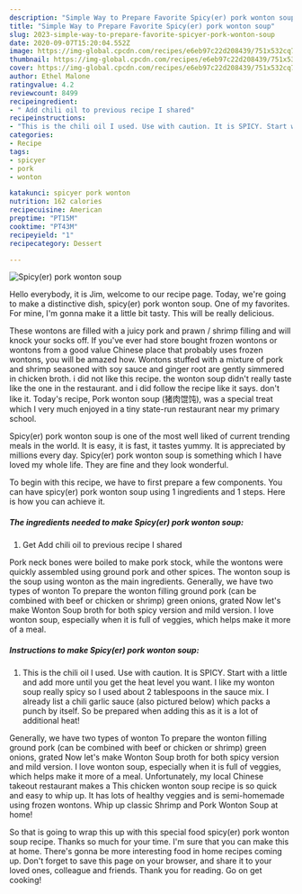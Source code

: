 ```yaml
---
description: "Simple Way to Prepare Favorite Spicy(er) pork wonton soup"
title: "Simple Way to Prepare Favorite Spicy(er) pork wonton soup"
slug: 2023-simple-way-to-prepare-favorite-spicyer-pork-wonton-soup
date: 2020-09-07T15:20:04.552Z
image: https://img-global.cpcdn.com/recipes/e6eb97c22d208439/751x532cq70/spicyer-pork-wonton-soup-recipe-main-photo.jpg
thumbnail: https://img-global.cpcdn.com/recipes/e6eb97c22d208439/751x532cq70/spicyer-pork-wonton-soup-recipe-main-photo.jpg
cover: https://img-global.cpcdn.com/recipes/e6eb97c22d208439/751x532cq70/spicyer-pork-wonton-soup-recipe-main-photo.jpg
author: Ethel Malone
ratingvalue: 4.2
reviewcount: 8499
recipeingredient:
- " Add chili oil to previous recipe I shared"
recipeinstructions:
- "This is the chili oil I used. Use with caution. It is SPICY. Start with a little and add more until you get the heat level you want. I like my wonton soup really spicy so I used about 2 tablespoons in the sauce mix. I already list a chili garlic sauce (also pictured below) which packs a punch by itself. So be prepared when adding this as it is a lot of additional heat!"
categories:
- Recipe
tags:
- spicyer
- pork
- wonton

katakunci: spicyer pork wonton 
nutrition: 162 calories
recipecuisine: American
preptime: "PT15M"
cooktime: "PT43M"
recipeyield: "1"
recipecategory: Dessert

---
```



![Spicy(er) pork wonton soup](https://img-global.cpcdn.com/recipes/e6eb97c22d208439/751x532cq70/spicyer-pork-wonton-soup-recipe-main-photo.jpg)

Hello everybody, it is Jim, welcome to our recipe page. Today, we're going to make a distinctive dish, spicy(er) pork wonton soup. One of my favorites. For mine, I'm gonna make it a little bit tasty. This will be really delicious.

These wontons are filled with a juicy pork and prawn / shrimp filling and will knock your socks off. If you&#39;ve ever had store bought frozen wontons or wontons from a good value Chinese place that probably uses frozen wontons, you will be amazed how. Wontons stuffed with a mixture of pork and shrimp seasoned with soy sauce and ginger root are gently simmered in chicken broth. i did not like this recipe. the wonton soup didn&#39;t really taste like the one in the restaurant. and i did follow the recipe like it says. don&#39;t like it. Today&#39;s recipe, Pork wonton soup (猪肉馄饨), was a special treat which I very much enjoyed in a tiny state-run restaurant near my primary school.

Spicy(er) pork wonton soup is one of the most well liked of current trending meals in the world. It is easy, it is fast, it tastes yummy. It is appreciated by millions every day. Spicy(er) pork wonton soup is something which I have loved my whole life. They are fine and they look wonderful.


To begin with this recipe, we have to first prepare a few components. You can have spicy(er) pork wonton soup using 1 ingredients and 1 steps. Here is how you can achieve it.

<!--inarticleads1-->

##### The ingredients needed to make Spicy(er) pork wonton soup:

1. Get  Add chili oil to previous recipe I shared


Pork neck bones were boiled to make pork stock, while the wontons were quickly assembled using ground pork and other spices. The wonton soup is the soup using wonton as the main ingredients. Generally, we have two types of wonton To prepare the wonton filling ground pork (can be combined with beef or chicken or shrimp) green onions, grated Now let&#39;s make Wonton Soup broth for both spicy version and mild version. I love wonton soup, especially when it is full of veggies, which helps make it more of a meal. 

<!--inarticleads2-->

##### Instructions to make Spicy(er) pork wonton soup:

1. This is the chili oil I used. Use with caution. It is SPICY. Start with a little and add more until you get the heat level you want. I like my wonton soup really spicy so I used about 2 tablespoons in the sauce mix. I already list a chili garlic sauce (also pictured below) which packs a punch by itself. So be prepared when adding this as it is a lot of additional heat!


Generally, we have two types of wonton To prepare the wonton filling ground pork (can be combined with beef or chicken or shrimp) green onions, grated Now let&#39;s make Wonton Soup broth for both spicy version and mild version. I love wonton soup, especially when it is full of veggies, which helps make it more of a meal. Unfortunately, my local Chinese takeout restaurant makes a This chicken wonton soup recipe is so quick and easy to whip up. It has lots of healthy veggies and is semi-homemade using frozen wontons. Whip up classic Shrimp and Pork Wonton Soup at home! 

So that is going to wrap this up with this special food spicy(er) pork wonton soup recipe. Thanks so much for your time. I'm sure that you can make this at home. There's gonna be more interesting food in home recipes coming up. Don't forget to save this page on your browser, and share it to your loved ones, colleague and friends. Thank you for reading. Go on get cooking!
